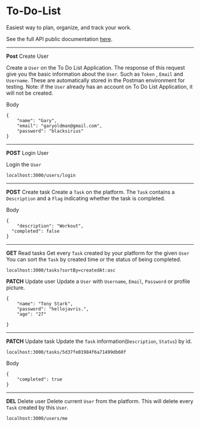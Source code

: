 # To-Do-List
Easiest way to plan, organize, and track your work.

See the full API public documentation [here](https://documenter.getpostman.com/view/8214177/SVYjUhyr?version=latest).

---
**Post** Create User

Create a `User` on the To Do List Application.
The response of this request give you the basic information about the `User`. Such as `Token` , `Email` and `Username`. These are automatically stored in the Postman environment for testing.
Note: if the `User` already has an account on To Do List Application, it will not be created.

Body
```
{
	"name": "Gary",
	"email": "garyoldman@gmail.com",
	"password": "blacksirius"
}
```

---

**POST** Login User

Login the `User`

```
localhost:3000/users/login
```

---

**POST** Create task
Create a `Task` on the platform. The `Task` contains a `Description` and a `Flag` indicating whether the task is completed.

Body
```
{
	"description": "Workout",
  "completed": false
}
```

---

**GET** Read tasks
Get every `Task` created by your platform for the given `User`
You can sort the `Task` by created time or the status of being completed.
```
localhost:3000/tasks?sortBy=createdAt:asc
```

**PATCH** Update user
Update a `User` with `Username`, `Email`, `Password` or profile picture.
```
{
	"name": "Tony Stark",
	"password": "hellojavris.",
	"age": "27"
	
}
```

---

**PATCH** Update task
Update the `Task` information(`Description`, `Status`) by id.
```
localhost:3000/tasks/5d37fe01984f6a71499db60f
```

Body
```
{
	"completed": true
}
```

---

**DEL** Delete user
Delete current `User` from the platform. This will delete every `Task` created by this `User`.
```
localhost:3000/users/me
```




